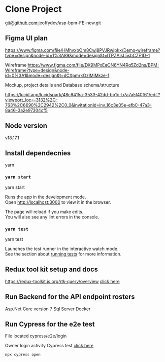 # Clone Project
git@github.com:jeoffydev/asp-bpm-FE-new.git
 
## Figma UI plan
https://www.figma.com/file/HMhvxbOm8Cwj8PVJRwipkx/Demo-wireframe?type=design&node-id=1%3A89&mode=design&t=ITPZAisL5sbCZE1D-1

Wireframe
https://www.figma.com/file/DX9MPxEeON6YN4Rq5Zd2ns/BPM-Wireframe?type=design&node-id=0%3A1&mode=design&t=dCXpmrkOzlMiMkze-1

Mockup, project details and Database schema/structure

https://lucid.app/lucidspark/48c6415a-3533-42dd-bb1c-b7a7a5f40f61/edit?viewport_loc=-3132%2C-763%2C6690%2C2942%2C0_0&invitationId=inv_16c3e05e-efb0-47a3-8a46-3a2e97304cf5

## Node version

v18.17.1

## Install dependecnies
 
yarn 

### `yarn start`

yarn start 

Runs the app in the development mode.\
Open [http://localhost:3000](http://localhost:3000) to view it in the browser.

The page will reload if you make edits.\
You will also see any lint errors in the console.

### `yarn test`

yarn test

Launches the test runner in the interactive watch mode.\
See the section about [running tests](https://facebook.github.io/create-react-app/docs/running-tests) for more information.


 ## Redux tool kit setup and docs

 https://redux-toolkit.js.org/rtk-query/overview [click here](https://redux-toolkit.js.org/rtk-query/overview) 

 
 ## Run Backend for the API endpoint rosters
 Asp.Net Core version 7
 Sql Server
 Docker

 ## Run Cypress for the e2e test
 File located cypress/e2e/login

 Owner login activity Cypress test  [click here](https://share.vidyard.com/watch/8frRcYcPi3M5G4uLJ6eoZF?)

 ``` run this command
 npx cypress open
 ```

